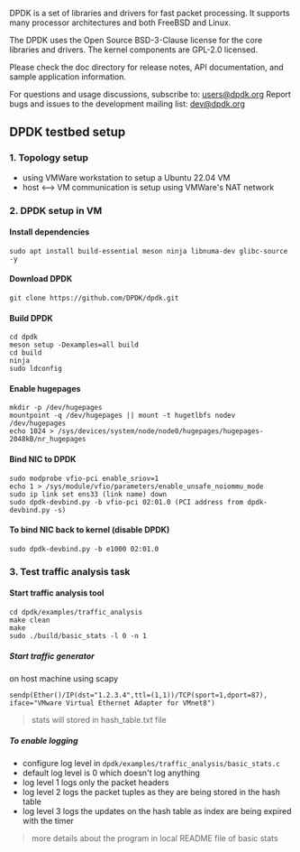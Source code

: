 DPDK is a set of libraries and drivers for fast packet processing.
It supports many processor architectures and both FreeBSD and Linux.

The DPDK uses the Open Source BSD-3-Clause license for the core libraries
and drivers. The kernel components are GPL-2.0 licensed.

Please check the doc directory for release notes,
API documentation, and sample application information.

For questions and usage discussions, subscribe to: users@dpdk.org
Report bugs and issues to the development mailing list: dev@dpdk.org


## DPDK testbed setup

### 1. Topology setup
- using VMWare workstation to setup a Ubuntu 22.04 VM
- host <--> VM communication is setup using VMWare's NAT network

### 2. DPDK setup in VM

#### Install dependencies
`sudo apt install build-essential meson ninja libnuma-dev glibc-source -y`

#### Download DPDK
`git clone https://github.com/DPDK/dpdk.git`

#### Build DPDK
```
cd dpdk
meson setup -Dexamples=all build
cd build
ninja
sudo ldconfig
```

#### Enable hugepages
```
mkdir -p /dev/hugepages
mountpoint -q /dev/hugepages || mount -t hugetlbfs nodev /dev/hugepages
echo 1024 > /sys/devices/system/node/node0/hugepages/hugepages-2048kB/nr_hugepages
```

#### Bind NIC to DPDK
```
sudo modprobe vfio-pci enable_sriov=1
echo 1 > /sys/module/vfio/parameters/enable_unsafe_noiommu_mode
sudo ip link set ens33 (link name) down
sudo dpdk-devbind.py -b vfio-pci 02:01.0 (PCI address from dpdk-devbind.py -s)
```

#### To bind NIC back to kernel (disable DPDK)
```
sudo dpdk-devbind.py -b e1000 02:01.0
```

### 3. Test traffic analysis task
#### Start traffic analysis tool

```
cd dpdk/examples/traffic_analysis
make clean
make
sudo ./build/basic_stats -l 0 -n 1 
```

##### Start traffic generator
on host machine using scapy
```
sendp(Ether()/IP(dst="1.2.3.4",ttl=(1,1))/TCP(sport=1,dport=87), iface="VMware Virtual Ethernet Adapter for VMnet8")
```

> stats will stored in hash_table.txt file

##### To enable logging
 - configure log level in `dpdk/examples/traffic_analysis/basic_stats.c`
 - default log level is 0 which doesn't log anything
 - log level 1 logs only the packet headers
 - log level 2 logs the packet tuples as they are being stored in the hash table
 - log level 3 logs the updates on the hash table as index are being expired with the timer

> more details about the program in local README file of basic stats

